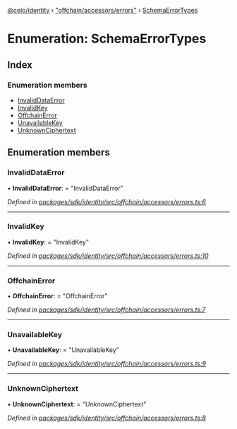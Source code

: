 [@celo/identity](../README.md) › ["offchain/accessors/errors"](../modules/_offchain_accessors_errors_.md) › [SchemaErrorTypes](_offchain_accessors_errors_.schemaerrortypes.md)

# Enumeration: SchemaErrorTypes

## Index

### Enumeration members

* [InvalidDataError](_offchain_accessors_errors_.schemaerrortypes.md#invaliddataerror)
* [InvalidKey](_offchain_accessors_errors_.schemaerrortypes.md#invalidkey)
* [OffchainError](_offchain_accessors_errors_.schemaerrortypes.md#offchainerror)
* [UnavailableKey](_offchain_accessors_errors_.schemaerrortypes.md#unavailablekey)
* [UnknownCiphertext](_offchain_accessors_errors_.schemaerrortypes.md#unknownciphertext)

## Enumeration members

###  InvalidDataError

• **InvalidDataError**: = "InvalidDataError"

*Defined in [packages/sdk/identity/src/offchain/accessors/errors.ts:6](https://github.com/celo-org/celo-monorepo/blob/master/packages/sdk/identity/src/offchain/accessors/errors.ts#L6)*

___

###  InvalidKey

• **InvalidKey**: = "InvalidKey"

*Defined in [packages/sdk/identity/src/offchain/accessors/errors.ts:10](https://github.com/celo-org/celo-monorepo/blob/master/packages/sdk/identity/src/offchain/accessors/errors.ts#L10)*

___

###  OffchainError

• **OffchainError**: = "OffchainError"

*Defined in [packages/sdk/identity/src/offchain/accessors/errors.ts:7](https://github.com/celo-org/celo-monorepo/blob/master/packages/sdk/identity/src/offchain/accessors/errors.ts#L7)*

___

###  UnavailableKey

• **UnavailableKey**: = "UnavailableKey"

*Defined in [packages/sdk/identity/src/offchain/accessors/errors.ts:9](https://github.com/celo-org/celo-monorepo/blob/master/packages/sdk/identity/src/offchain/accessors/errors.ts#L9)*

___

###  UnknownCiphertext

• **UnknownCiphertext**: = "UnknownCiphertext"

*Defined in [packages/sdk/identity/src/offchain/accessors/errors.ts:8](https://github.com/celo-org/celo-monorepo/blob/master/packages/sdk/identity/src/offchain/accessors/errors.ts#L8)*
